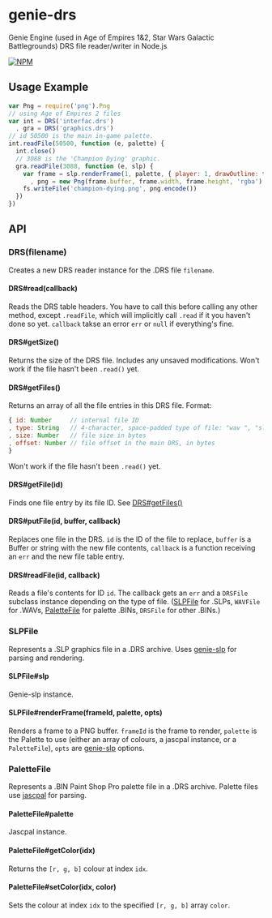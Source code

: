 # genie-drs

Genie Engine (used in Age of Empires 1&2, Star Wars Galactic Battlegrounds) DRS file reader/writer in Node.js

[![NPM](https://nodei.co/npm/genie-drs.png?compact=true)](https://nodei.co/npm/genie-drs)

## Usage Example

```javascript
var Png = require('png').Png
// using Age of Empires 2 files
var int = DRS('interfac.drs')
  , gra = DRS('graphics.drs')
// id 50500 is the main in-game palette.
int.readFile(50500, function (e, palette) {
  int.close()
  // 3088 is the 'Champion Dying' graphic.
  gra.readFile(3088, function (e, slp) {
    var frame = slp.renderFrame(1, palette, { player: 1, drawOutline: false })
      , png = new Png(frame.buffer, frame.width, frame.height, 'rgba')
    fs.writeFile('champion-dying.png', png.encode())
  })
})
```

## API

### DRS(filename)

Creates a new DRS reader instance for the .DRS file `filename`.

#### DRS#read(callback)

Reads the DRS table headers.  You have to call this before calling any other method, except `.readFile`, which will implicitly call `.read` if it you haven't done so yet.  `callback` takse an error `err` or `null` if everything's fine.

#### DRS#getSize()

Returns the size of the DRS file.  Includes any unsaved modifications.  Won't work if the file hasn't been `.read()` yet.

#### DRS#getFiles()

Returns an array of all the file entries in this DRS file.  Format:
```javascript
{ id: Number     // internal file ID
, type: String   // 4-character, space-padded type of file: "wav ", "slp ", "bina"
, size: Number   // file size in bytes
, offset: Number // file offset in the main DRS, in bytes
}
```

Won't work if the file hasn't been `.read()` yet.

#### DRS#getFile(id)

Finds one file entry by its file ID.  See [DRS#getFiles()](#drsgetfiles)

#### DRS#putFile(id, buffer, callback)

Replaces one file in the DRS.  `id` is the ID of the file to replace, `buffer` is a Buffer or string with the new file contents, `callback` is a function receiving an `err` and the new file table entry.

#### DRS#readFile(id, callback)

Reads a file's contents for ID `id`.  The callback gets an `err` and a `DRSFile` subclass instance depending on the type of file. ([SLPFile](#slpfile) for .SLPs, `WAVFile` for .WAVs, [PaletteFile](#palettefile) for palette .BINs, `DRSFile` for other .BINs.)

### SLPFile

Represents a .SLP graphics file in a .DRS archive. Uses [genie-slp](https://github.com/goto-bus-stop/genie-slp) for parsing and rendering.

#### SLPFile#slp

Genie-slp instance.

#### SLPFile#renderFrame(frameId, palette, opts)

Renders a frame to a PNG buffer. `frameId` is the frame to render, `palette` is the Palette to use (either an array of colours, a jascpal instance, or a `PaletteFile`), `opts` are [genie-slp](https://github.com/goto-bus-stop/genie-slp#slprenderframeframeindex--palette-player----buffer-width-height-) options.

### PaletteFile

Represents a .BIN Paint Shop Pro palette file in a .DRS archive. Palette files use
[jascpal](https://github.com/goto-bus-stop/jascpal) for parsing.

#### PaletteFile#palette

Jascpal instance.

#### PaletteFile#getColor(idx)

Returns the `[r, g, b]` colour at index `idx`.

#### PaletteFile#setColor(idx, color)

Sets the colour at index `idx` to the specified `[r, g, b]` array `color`.